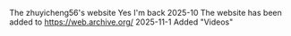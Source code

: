 The zhuyicheng56's website
Yes I'm back
2025-10 The website has been added to https://web.archive.org/
2025-11-1 Added "Videos"

